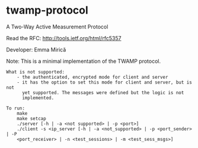 twamp-protocol
==============

A Two-Way Active Measurement Protocol

Read the RFC:
    http://tools.ietf.org/html/rfc5357

Developer:
    Emma Mirică

Note:
    This is a minimal implementation of the TWAMP protocol.

    What is not supported:
        - the authenticated, encrypted mode for client and server
        - it has the option to set this mode for client and server, but is not
          yet supported. The messages were defined but the logic is not
          implemented.

    To run:
        make
        make setcap
        ./server [-h | -a <not supported> | -p <port>]
        ./client -s <ip_server [-h | -a <not_supported> | -p <port_sender> | -P
        <port_receiver> | -n <test_sessions> | -m <test_sess_msgs>]
